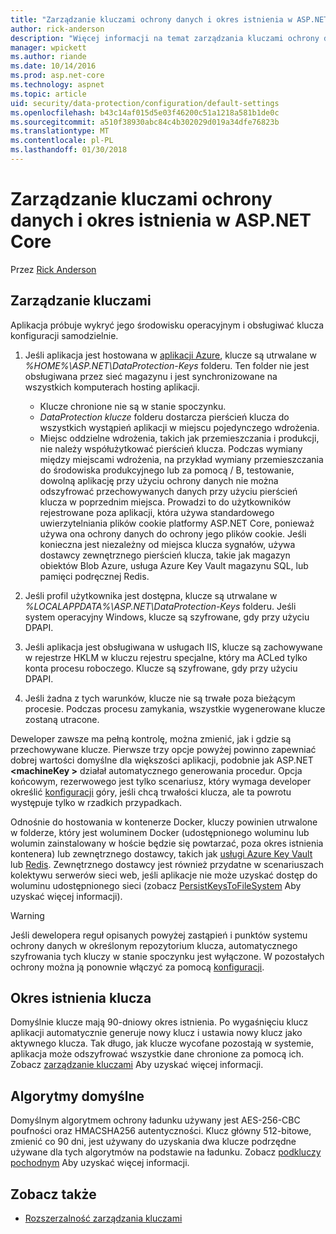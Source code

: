 ```yaml
---
title: "Zarządzanie kluczami ochrony danych i okres istnienia w ASP.NET Core"
author: rick-anderson
description: "Więcej informacji na temat zarządzania kluczami ochrony danych i okres istnienia w ASP.NET Core."
manager: wpickett
ms.author: riande
ms.date: 10/14/2016
ms.prod: asp.net-core
ms.technology: aspnet
ms.topic: article
uid: security/data-protection/configuration/default-settings
ms.openlocfilehash: b43c14af015d5e03f46200c51a1218a581b1de0c
ms.sourcegitcommit: a510f38930abc84c4b302029d019a34dfe76823b
ms.translationtype: MT
ms.contentlocale: pl-PL
ms.lasthandoff: 01/30/2018
---
```

# <a name="data-protection-key-management-and-lifetime-in-aspnet-core"></a>Zarządzanie kluczami ochrony danych i okres istnienia w ASP.NET Core

Przez [Rick Anderson](https://twitter.com/RickAndMSFT)

## <a name="key-management"></a>Zarządzanie kluczami

Aplikacja próbuje wykryć jego środowisku operacyjnym i obsługiwać klucza konfiguracji samodzielnie.

1. Jeśli aplikacja jest hostowana w [aplikacji Azure](https://azure.microsoft.com/services/app-service/), klucze są utrwalane w *%HOME%\ASP.NET\DataProtection-Keys* folderu. Ten folder nie jest obsługiwana przez sieć magazynu i jest synchronizowane na wszystkich komputerach hosting aplikacji.
   * Klucze chronione nie są w stanie spoczynku.
   * *DataProtection klucze* folderu dostarcza pierścień klucza do wszystkich wystąpień aplikacji w miejscu pojedynczego wdrożenia.
   * Miejsc oddzielne wdrożenia, takich jak przemieszczania i produkcji, nie należy współużytkować pierścień klucza. Podczas wymiany między miejscami wdrożenia, na przykład wymiany przemieszczania do środowiska produkcyjnego lub za pomocą / B, testowanie, dowolną aplikację przy użyciu ochrony danych nie można odszyfrować przechowywanych danych przy użyciu pierścień klucza w poprzednim miejsca. Prowadzi to do użytkowników rejestrowane poza aplikacji, która używa standardowego uwierzytelniania plików cookie platformy ASP.NET Core, ponieważ używa ona ochrony danych do ochrony jego plików cookie. Jeśli konieczna jest niezależny od miejsca klucza sygnałów, używa dostawcy zewnętrznego pierścień klucza, takie jak magazyn obiektów Blob Azure, usługa Azure Key Vault magazynu SQL, lub pamięci podręcznej Redis.

1. Jeśli profil użytkownika jest dostępna, klucze są utrwalane w *%LOCALAPPDATA%\ASP.NET\DataProtection-Keys* folderu. Jeśli system operacyjny Windows, klucze są szyfrowane, gdy przy użyciu DPAPI.

1. Jeśli aplikacja jest obsługiwana w usługach IIS, klucze są zachowywane w rejestrze HKLM w kluczu rejestru specjalne, który ma ACLed tylko konta procesu roboczego. Klucze są szyfrowane, gdy przy użyciu DPAPI.

1. Jeśli żadna z tych warunków, klucze nie są trwałe poza bieżącym procesie. Podczas procesu zamykania, wszystkie wygenerowane klucze zostaną utracone.

Deweloper zawsze ma pełną kontrolę, można zmienić, jak i gdzie są przechowywane klucze. Pierwsze trzy opcje powyżej powinno zapewniać dobrej wartości domyślne dla większości aplikacji, podobnie jak ASP.NET  **\<machineKey >** działał automatycznego generowania procedur. Opcja końcowym, rezerwowego jest tylko scenariusz, który wymaga developer określić [konfiguracji](xref:security/data-protection/configuration/overview) góry, jeśli chcą trwałości klucza, ale ta powrotu występuje tylko w rzadkich przypadkach.

Odnośnie do hostowania w kontenerze Docker, kluczy powinien utrwalone w folderze, który jest woluminem Docker (udostępnionego woluminu lub wolumin zainstalowany w hoście będzie się powtarzać, poza okres istnienia kontenera) lub zewnętrznego dostawcy, takich jak [usługi Azure Key Vault](https://azure.microsoft.com/services/key-vault/) lub [Redis](https://redis.io/). Zewnętrznego dostawcy jest również przydatne w scenariuszach kolektywu serwerów sieci web, jeśli aplikacje nie może uzyskać dostęp do woluminu udostępnionego sieci (zobacz [PersistKeysToFileSystem](xref:security/data-protection/configuration/overview#persistkeystofilesystem) Aby uzyskać więcej informacji).

> [!WARNING]
> Jeśli dewelopera reguł opisanych powyżej zastąpień i punktów systemu ochrony danych w określonym repozytorium klucza, automatycznego szyfrowania tych kluczy w stanie spoczynku jest wyłączone. W pozostałych ochrony można ją ponownie włączyć za pomocą [konfiguracji](xref:security/data-protection/configuration/overview).

## <a name="key-lifetime"></a>Okres istnienia klucza

Domyślnie klucze mają 90-dniowy okres istnienia. Po wygaśnięciu klucz aplikacji automatycznie generuje nowy klucz i ustawia nowy klucz jako aktywnego klucza. Tak długo, jak klucze wycofane pozostają w systemie, aplikacja może odszyfrować wszystkie dane chronione za pomocą ich. Zobacz [zarządzanie kluczami](xref:security/data-protection/implementation/key-management#key-expiration-and-rolling) Aby uzyskać więcej informacji.

## <a name="default-algorithms"></a>Algorytmy domyślne

Domyślnym algorytmem ochrony ładunku używany jest AES-256-CBC poufności oraz HMACSHA256 autentyczności. Klucz główny 512-bitowe, zmienić co 90 dni, jest używany do uzyskania dwa klucze podrzędne używane dla tych algorytmów na podstawie na ładunku. Zobacz [podkluczy pochodnym](xref:security/data-protection/implementation/subkeyderivation#additional-authenticated-data-and-subkey-derivation) Aby uzyskać więcej informacji.

## <a name="see-also"></a>Zobacz także

* [Rozszerzalność zarządzania kluczami](xref:security/data-protection/extensibility/key-management)
